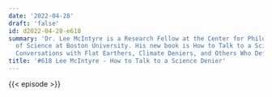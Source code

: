 ```yaml
---
date: '2022-04-28'
draft: 'false'
id: d2022-04-28-e618
summary: 'Dr. Lee McIntyre is a Research Fellow at the Center for Philosophy and History
  of Science at Boston University. His new book is How to Talk to a Science Denier:
  Conversations with Flat Earthers, Climate Deniers, and Others Who Defy Reason.'
title: '#618 Lee McIntyre - How to Talk to a Science Denier'
---
```

{{< episode >}}
